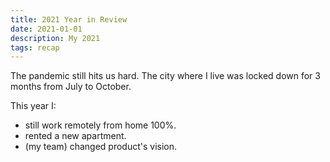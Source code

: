 ```yaml
---
title: 2021 Year in Review
date: 2021-01-01
description: My 2021
tags: recap
---
```


The pandemic still hits us hard. The city where I live was locked down for 3 months from July to October.

This year I:

- still work remotely from home 100%.
- rented a new apartment.
- (my team) changed product's vision.